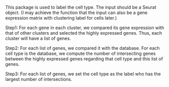 This package is used to label the cell type. The input should be a Seurat object. (I may achieve the function that the input can also be a gene expression matrix with clustering label for cells later.)

Step1: For each gene in each cluster, we compared its gene expression with that of other clusters and selected the highly expressed genes. Thus, each cluster will have a list of genes.

Step2: For each list of genes, we compared it with the database. For each cell type is the database, we compute the number of intersecting genes between the highly expressed genes regarding that cell type and this list of genes.

Step3: For each list of genes, we set the cell type as the label who has the largest number of intersections.
